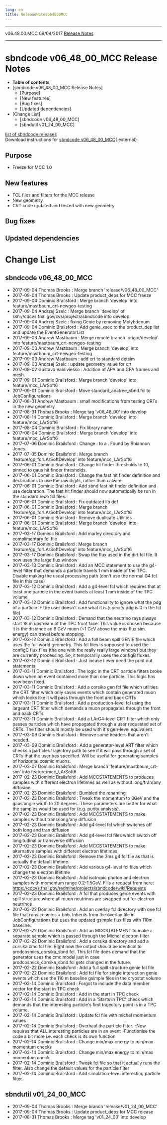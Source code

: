 ```yaml
---
lang: en
title: ReleaseNotes064800MCC
---
```


  --------------- ------------ -- -- ---------------------------------------------------------
  v06.48.00.MCC   09/04/2017         [Release Notes](ReleaseNotes064800MCC.html)
  --------------- ------------ -- -- ---------------------------------------------------------



sbndcode v06\_48\_00\_MCC Release Notes
===============================================================================================

-   **Table of contents**
-   [sbndcode v06\_48\_00\_MCC Release
    Notes]
    -   [Purpose]
    -   [New features]
    -   [Bug fixes]
    -   [Updated dependencies]
-   [Change List]
    -   [sbndcode v06\_48\_00\_MCC]
    -   [sbndutil v01\_24\_00\_MCC]

[list of sbndcode
releases](List_of_SBND_code_releases.html)\
Download instructions for [sbndcode
v06\_48\_00\_MCC](http://scisoft.fnal.gov/scisoft/bundles/sbnd/v06_48_00_MCC/sbndcode-v06_48_00_MCC.html){.external}



Purpose
----------------------------------

-   Freeze for MCC 1.0



New features
--------------------------------------------

-   FCL files and filters for the MCC release
-   New geometry
-   CRT code updated and tested with new geometry



Bug fixes
--------------------------------------



Updated dependencies
------------------------------------------------------------



Change List
==========================================



sbndcode v06\_48\_00\_MCC
-------------------------------------------------------------------

-   2017-09-04 Thomas Brooks : Merge branch \'release/v06\_48\_00\_MCC\'
-   2017-09-04 Thomas Brooks : Update product\_deps for MCC freeze
-   2017-09-04 Dominic Brailsford : Merge branch \'develop\' into
    feature/mastbaum\_crt-newgeo-testing
-   2017-09-04 Andrzej Szelc : Merge branch \'develop\' of
    ssh://cdcvs.fnal.gov/cvs/projects/sbndcode into develop
-   2017-09-04 Andrzej Szelc : fixing Genie by removing Molybdenum
-   2017-09-04 Dominic Brailsford : Add genie\_xsec to the product\_dep
    list and update the EventGeneratorList
-   2017-09-03 Andrew Mastbaum : Merge remote branch \'origin/develop\'
    into feature/mastbaum\_crt-newgeo-testing
-   2017-09-03 Andrew Mastbaum : Merge branch \'develop\' into
    feature/mastbaum\_crt-newgeo-testing
-   2017-09-03 Andrew Mastbaum : add crt to standard detsim
-   2017-09-03 Andrzej Szelc : update geometry value for crt
-   2017-09-02 Gustavo Valdiviesso : Addition of APA and CPA frames and
    mesh.
-   2017-09-01 Dominic Brailsford : Merge branch \'develop\' into
    feature/mcc\_LArSoft6
-   2017-09-01 Dominic Brailsford : Move standard\_anatree\_sbnd.fcl to
    JobConfigurations
-   2017-08-31 Andrew Mastbaum : small modifications from testing CRTs
    in the new geometry
-   2017-08-31 Thomas Brooks : Merge tag \'v06\_48\_00\' into develop
-   2017-08-14 Dominic Brailsford : Merge branch \'develop\' into
    feature/mcc\_LArSoft6
-   2017-08-04 Dominic Brailsford : Fix library name
-   2017-08-04 Dominic Brailsford : Merge branch \'develop\' into
    feature/mcc\_LArSoft6
-   2017-07-06 Dominic Brailsford : Change : to a . Found by Rhiannon
    Jones.
-   2017-07-05 Dominic Brailsford : Merge branch
    \'feature/gp\_forLArSoftDevelop\' into feature/mcc\_LArSoft6
-   2017-06-01 Dominic Brailsford : Change hit finder thresholds to 10,
    pinned to gaus hit finder thresholds.
-   2017-06-01 Dominic Brailsford : Change the fast hit finder
    definition and declarations to use the raw digits, rather than
    calwire
-   2017-06-01 Dominic Brailsford : Add sbnd fast hit finder definition
    and use declaration. The fast hit finder should now automatically be
    run in the standard reco fcl files.
-   2017-06-01 Dominic Brailsford : Fix outdated lib def
-   2017-06-01 Dominic Brailsford : Merge branch
    \'feature/gp\_forLArSoftDevelop\' into feature/mcc\_LArSoft6
-   2017-06-01 Dominic Brailsford : Remove duplicate Utilities
-   2017-06-01 Dominic Brailsford : Merge branch \'develop\' into
    feature/mcc\_LArSoft6
-   2017-03-17 Dominic Brailsford : Add marley directory and
    complimentary fcl file
-   2017-03-17 Dominic Brailsford : Merge branch
    \'feature/gp\_forLArSoftDevelop\' into feature/mcc\_LArSoft6
-   2017-03-17 Dominic Brailsford : Swap the flux used in the dirt fcl
    file. It now uses the large flux window
-   2017-03-13 Dominic Brailsford : Add an MCC statement to use the
    g4-level filter that demands a particle travels 1 mm inside of the
    TPC. Disable making the usual processing path (don\'t use the normal
    G4 fcl file in this case)
-   2017-03-12 Dominic Brailsford : Add a g4-level fcl which requires
    that at least one particle in the event travels at least 1 mm inside
    of the TPC volume
-   2017-03-12 Dominic Brailsford : Add functionality to ignore what the
    pdg of a particle IF the user doesn\'t care what it is (specify pdg
    is 0 in the fcl file)
-   2017-03-12 Dominic Brailsford : Demand that the neutrino rays always
    start 18 m upstream of the TPC front face. This value is chosen
    because it is the distance an 8 GeV muon (\~1 GeV above the max flux
    sim. energy) can travel before stopping.
-   2017-03-12 Dominic Brailsford : Add a full beam spill GENIE file
    which uses the full world geometry. This fcl files is supposed to
    used the configC flux files (the one with the really really large
    window) but they are currently processing. So, it temporarily uses
    the configB fluxes.
-   2017-03-12 Dominic Brailsford : Just incase I ever need the print
    out statements
-   2017-03-11 Dominic Brailsford : The logic in the CRT particle
    filters broke down when an event contained more than one particle.
    This logic has now been fixed.
-   2017-03-11 Dominic Brailsford : Add a corsika gen fcl file which
    utilities the CRT filter which only saves events which contain
    generated muon which looks like it will pass through the front and
    back CRTs
-   2017-03-11 Dominic Brailsford : Add a production-level fcl using the
    largeant CRT filter which demands a muon propagates through the
    front and back CRTs
-   2017-03-11 Dominic Brailsford : Add a LArG4-level CRT filter which
    only passes particles which have propagated through a user requested
    set of CRTs. The filter should mostly be used with it\'s gen-level
    equivalent.
-   2017-03-09 Dominic Brailsford : Remove some headers that aren\'t
    needed.
-   2017-03-09 Dominic Brailsford : Add a generator-level ART filter
    which checks a particles trajectory path to see if it will pass
    through a set of CRTs that the user has specified. Will be useful
    for generating samples of horizontal cosmic muons.
-   2017-03-07 Dominic Brailsford : Merge branch
    \'feature/mastbaum\_crt-sim\' into feature/mcc\_LArSoft6
-   2017-02-23 Dominic Brailsford : Add MCCSTATEMENTS to produces
    samples with different electron lifetimes as well as without
    long/tran/any diffusion
-   2017-02-23 Dominic Brailsford : Bumbled the renaming
-   2017-02-23 Dominic Brailsford : Tweak the momentum to 3GeV and the
    gaus angle width to 20 degrees. These parameters are better for what
    the samples would be used for (e.g. purity analysis).
-   2017-02-23 Dominic Brailsford : Add MCCSTATEMENTS to make samples
    without trans/long/any diffusion
-   2017-02-23 Dominic Brailsford : Add g4-level fcl which switches off
    both long and tran diffusion
-   2017-02-23 Dominic Brailsford : Add g4-level fcl files which switch
    off longitudinal or transverse diffusion
-   2017-02-23 Dominic Brailsford : Add MCCSTATEMENTS to make
    alternative samples with different electron lifetimes
-   2017-02-23 Dominic Brailsford : Remove the 3ms g4 fcl file as that
    is actually the default lifetime.
-   2017-02-23 Dominic Brailsford : Add various g4-level fcl files which
    change the electron lifetime
-   2017-02-23 Dominic Brailsford : Add isotropic photon and electron
    samples with momentum range 0.2-1.5GeV. Fills a request from here:
    <https://cdcvs.fnal.gov/redmine/projects/sbndcode/wiki/Requests>
-   2017-02-23 Dominic Brailsford : A fcl that produces genie events
    with spill structure where all muon neutrinos are swapped out for
    electron neutrinos
-   2017-02-22 Dominic Brailsford : Add an overlay fcl directory with
    one fcl file that runs cosmics + bnb. Inherits from the overlay file
    in JobConfigurations but uses the updated gsimple flux files with
    110m baseline.
-   2017-02-22 Dominic Brailsford : Add an MCCSTATEMENT to make a
    separate sample which is passed through the Michel electron filter
-   2017-02-22 Dominic Brailsford : Add a corsika directory and add a
    corsika cmc fcl file. Right now the output should be identical to
    prodcosmics\_corsika\_sbnd.fcl. This fcl file does demand that the
    generator uses the cmc model just in case
    prodcosmics\_corsika\_sbnd.fcl gets changed in the future.
-   2017-02-22 Dominic Brailsford : Add a full spill structure genie fcl
    file
-   2017-02-22 Dominic Brailsford : Add fcl file for single interaction
    genie events which use the 110 m baseline gsimple files in the
    cryostat volume
-   2017-02-14 Dominic Brailsford : Forgot to include the data member
    vector for the start in TPC check
-   2017-02-14 Dominic Brailsford : Add in the start in TPC check
-   2017-02-14 Dominic Brailsford : Add in a \'Starts in TPC\' check
    which demands that the interesting particle\'s first trajectory
    point is in a TPC volume.
-   2017-02-14 Dominic Brailsford : Update fcl file with michel momentum
    values
-   2017-02-14 Dominic Brailsford : Overhaul the particle filter. -Now
    requires that ALL interesting particles are in an event -Functionise
    the code a bit more i.e. each check is its own function
-   2017-02-14 Dominic Brailsford : Change min/max energy to min/max
    momentum checks
-   2017-02-14 Dominic Brailsford : Change min/max energy to min/max
    momentum check
-   2017-02-14 Dominic Brailsford : Tweak fcl file so that it actually
    runs the filter. Also change the default values for the particle
    filter
-   2017-02-14 Dominic Brailsford : Add simulation-level interesting
    particle filter.



sbndutil v01\_24\_00\_MCC
-------------------------------------------------------------------

-   2017-09-04 Thomas Brooks : Merge branch \'release/v01\_24\_00\_MCC\'
-   2017-09-04 Thomas Brooks : Update product\_deps for MCC release
-   2017-08-31 Thomas Brooks : Merge tag \'v01\_24\_00\' into develop
